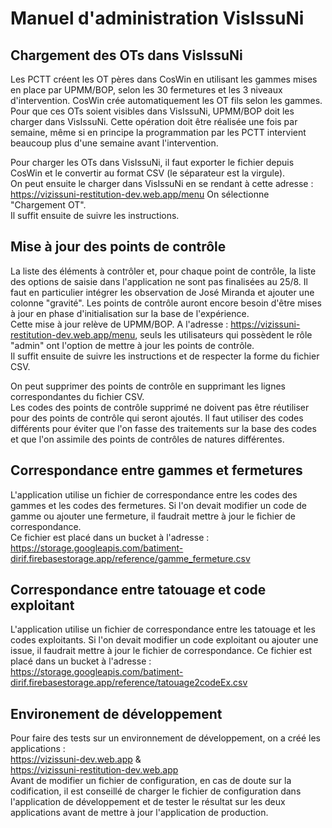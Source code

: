 # Manuel d'administration VisIssuNi
## Chargement des OTs dans VisIssuNi 
Les PCTT créent les OT pères dans CosWin en utilisant les gammes mises en place par UPMM/BOP, selon les 30 fermetures et les 3 niveaux d'intervention.  CosWin crée automatiquement les OT fils selon les gammes.   
Pour que ces OTs soient visibles dans VisIssuNi, UPMM/BOP doit les charger dans VisIssuNi.
Cette opération doit être réalisée une fois par semaine, même si en principe la programmation par les PCTT intervient beaucoup plus d'une semaine avant l'intervention.   

Pour charger les OTs dans VisIssuNi, il faut exporter le fichier depuis CosWin et le convertir au format CSV (le séparateur est la virgule).  
On peut ensuite le charger dans VisIssuNi en se rendant à cette adresse : 
https://vizissuni-restitution-dev.web.app/menu
On sélectionne "Chargement OT".   
Il suffit ensuite de suivre les instructions.


## Mise à jour des points de contrôle
La liste des éléments à contrôler et, pour chaque point de contrôle, la liste des options de saisie dans l'application ne sont pas finalisées au 25/8. Il faut en particulier intégrer les observation de José Miranda et ajouter une colonne "gravité". Les points de contrôle auront encore besoin d'être mises à jour en phase d'initialisation sur la base de l'expérience.  
Cette mise à jour relève de UPMM/BOP. 
A l'adresse : https://vizissuni-restitution-dev.web.app/menu, seuls les utilisateurs qui possèdent le rôle "admin" ont l'option de mettre à jour les points de contrôle.   
Il suffit ensuite de suivre les instructions et de respecter la forme du fichier CSV.

On peut supprimer des points de contrôle en supprimant les lignes correspondantes du fichier CSV.   
Les codes des points de contrôle supprimé ne doivent pas être réutiliser pour des points de contrôle qui seront ajoutés. Il faut utiliser des codes différents pour éviter que l'on fasse des traitements sur la base des codes et que l'on assimile des points de contrôles de natures différentes.  

## Correspondance entre gammes et fermetures                                                                          
L'application utilise un fichier de correspondance entre les codes des gammes et les codes des fermetures. Si l'on devait modifier un code de gamme ou ajouter une fermeture, il faudrait mettre à jour le fichier de correspondance.  
Ce fichier est placé dans un bucket à l'adresse : https://storage.googleapis.com/batiment-dirif.firebasestorage.app/reference/gamme_fermeture.csv

## Correspondance entre tatouage  et code exploitant                                                                          
L'application utilise un fichier de correspondance entre les tatouage et les codes exploitants. Si l'on devait modifier un code exploitant ou ajouter une issue, il faudrait mettre à jour le fichier de correspondance.
Ce fichier est placé dans un bucket à l'adresse : https://storage.googleapis.com/batiment-dirif.firebasestorage.app/reference/tatouage2codeEx.csv


## Environement de développement
Pour faire des tests sur un environnement de développement, on a créé les applications :  
https://vizissuni-dev.web.app &  
https://vizissuni-restitution-dev.web.app   
Avant de modifier un fichier de configuration, en cas de doute sur la codification, il est conseillé de charger le fichier de configuration dans l'application de développement et de tester le résultat sur les deux applications avant de mettre à jour l'application de production.  









